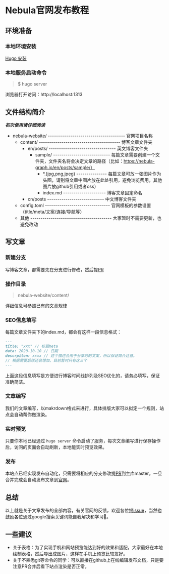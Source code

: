 # Nebula官网发布教程

## 环境准备
### 本地环境安装
[Hugo 安装](https://gohugo.io/getting-started/quick-start/#step-1-install-hugo)

### 本地服务启动命令
>$ hugo server

浏览器打开访问：http://localhost:1313


## 文件结构简介
***初次使用请仔细阅读***
- nebula-website/ -------------------------------------- 官网项目名称
  - content/ ---------------------------------------- 博客文章文件夹
    - en/posts/ --------------------------------- 英文博客文件夹
      - sample/ ---------------------------- 每篇文章需要创建一个文件夹，文件夹名将会决定文章的路径（比如：https://nebula-graph.io/en/posts/sample/）
        - *.(jpg,png,jpeg) --------------- 每篇文章可放一张图片作为头图，请别将文章中图片放在此处引用，避免浏览费用，其他图片放github引用或者oss） 
        - index.md --------------------- 博客文章固定命名
    - cn/posts ---------------------------- 中文博客文件夹
  - config.toml -------------------------------- 官网模板的参数设置（title/meta/文案/连接/导航等）
  - 其他 ---------------------------------------- 大家暂时不需要更新，也避免改动

## 写文章
### 新建分支
写博客文章，都需要先在分支进行修改，然后提[PR](https://github.com/vesoft-inc/nebula-website/pulls)

### 操作目录
> nebula-website/content/

详细信息可参照已有的文章规律

### SEO信息填写
每篇文章文件夹下的index.md，都会有这样一段信息格式：
``` markdown
---
title: "xxx" // 标题meta
data: 2020-10-10 // 日期
descrpiton: xxxx // 这个描述会用于分享时的文案，所以保证简介达意。
// 根据需要后续还会增加，目前暂时只有这三个
---
```
上面这段信息填写是方便进行博客时间线排列及SEO优化的，请务必填写，保证准确简洁。

### 文章编写
我们的文章编写，以makrdown格式来进行，具体排版大家可以拟定一个规则，站点会自动帮你做渲染。

### 实时预览
只要你本地已经通过 `hugo server` 命令启动了服务，每次文章编写进行保存操作后，访问的页面会自动刷新，本地能实时预览效果。

### 发布
本站点已经实现发布自动化，只需要将相应的分支修改提[PR](https://github.com/vesoft-inc/nebula-website/pulls)到主库master，一旦合并完成会自动发布文章到[官网](https://github.com/vesoft-inc/nebula-website/pulls)。

## 总结
以上就是关于文章发布的全部内容，有关官网的反馈，欢迎各位提[issue](https://github.com/vesoft-inc/nebula-website/issues)，当然也鼓励各位通过google搜索关键词能自我解决和学习😬。

## 一些建议
- 关于表格：为了实现手机和网站预览能达到好的效果和适配，大家最好在本地绘制表格，然后导出成图片，这样在手机上预览比较友好。
- 关于不熟悉git等命令的同学：可以直接在github上在线编辑发布文档，只是要注意PR合并后看下站点渲染是否正常。

